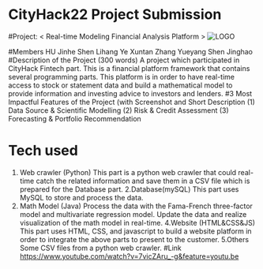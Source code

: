 
# CityHack22 Project Submission
#Project: < Real-time Modeling Financial Analysis Platform >
![LOGO](https://user-images.githubusercontent.com/88543639/151689462-2310058a-7a4e-488c-9fac-f61f1f4eedd3.jpg)

#Members
HU Jinhe <Leader>
Shen Lihang
Ye Xuntan
Zhang Yueyang
Shen Jinghao
#Description of the Project (300 words)
A project which participated in CityHack Fintech part. This is a financial platform framework that contains several programming parts. This platform is in order to have real-time access to stock or statement data and build a mathematical model to provide information and investing advice to investors and lenders.
#3 Most Impactful Features of the Project (with Screenshot and Short Description
(1) Data Source & Scientific Modelling
(2) Risk & Credit Assessment
(3) Forecasting & Portfolio Recommendation
# Tech used 
1. Web crawler (Python)
This part is a python web crawler that could real-time catch the related information and save them in a CSV file which is prepared for the Database part.
2.Database(mySQL)
This part uses MySQL to store and process the data.
3. Math Model (Java)
Process the data with the Fama-French three-factor model and multivariate regression model. Update the data and realize visualization of the math model in real-time.
4.Website (HTML&CSS&JS)
This part uses HTML, CSS, and javascript to build a website platform in order to integrate the above parts to present to the customer.
5.Others
Some CSV files from a python web crawler.
#Link
  https://www.youtube.com/watch?v=7vicZAru_-g&feature=youtu.be
